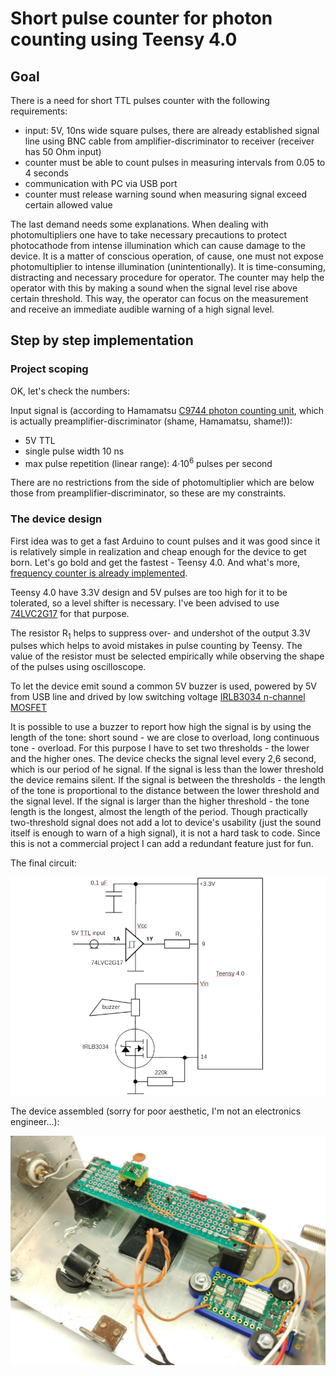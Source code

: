 # Short pulse counter for photon counting using Teensy 4.0


## Goal
There is a need for short TTL pulses counter with the following requirements:
* input: 5V, 10ns wide square pulses, there are already established signal line using BNC cable from amplifier-discriminator to receiver (receiver has 50 Ohm input)
* counter must be able to count pulses in measuring intervals from 0.05 to 4 seconds
* communication with PC via USB port
* counter must release warning sound when measuring signal exceed certain allowed value

The last demand needs some explanations. When dealing with photomultipliers one have to take necessary precautions to protect photocathode from intense illumination which can cause damage to the device. It is a matter of conscious operation, of cause, one must not expose photomultiplier to intense illumination (unintentionally). It is time-consuming, distracting and necessary procedure for operator. The counter may help the operator with this by making a sound when the signal level rise above certain threshold. This way, the operator can focus on the measurement and receive an immediate audible warning of a high signal level.

## Step by step implementation

### Project scoping

OK, let's check the numbers:

Input signal is (according to Hamamatsu [C9744 photon counting unit](https://www.hamamatsu.com/us/en/product/optical-sensors/pmt/accessory-for-pmt/photon-counting-unit/C9744.html), which is actually preamplifier-discriminator (shame, Hamamatsu, shame!)):

- 5V TTL
- single pulse width 10 ns
- max pulse repetition (linear range): 4·10<sup>6</sup> pulses per second

There are no restrictions from the side of photomultiplier which are below those from preamplifier-discriminator, so these are my constraints.

### The device design

First idea was to get a fast Arduino to count pulses and it was good since it is relatively simple in realization and cheap enough for the device to get born. Let's go bold and get the fastest - Teensy 4.0. And what's more, [frequency counter is already implemented](https://www.pjrc.com/teensy/td_libs_FreqCount.html).

Teensy 4.0 have 3.3V design and 5V pulses are too high for it to be tolerated, so a level shifter is necessary. I've been advised to use [74LVC2G17](https://www.ti.com/product/SN74LVC2G17) for that purpose.

The resistor R<sub>1</sub> helps to suppress over- and undershot of the output 3.3V pulses which helps to avoid mistakes in pulse counting by Teensy. The value of the resistor must be selected empirically while observing the shape of the pulses using oscilloscope.

To let the device emit sound a common 5V buzzer is used, powered by 5V from USB line and drived by low switching voltage [IRLB3034 n-channel MOSFET](https://www.infineon.com/cms/en/product/power/mosfet/n-channel/irlb3034/)

It is possible to use a buzzer to report how high the signal is by using the length of the tone: short sound - we are close to overload, long continuous tone - overload. For this purpose I have to set two thresholds - the lower and the higher ones. The device checks the signal level every 2,6 second, which is our period of he signal. If the signal is less than the lower threshold the device remains silent. If the signal is between the thresholds - the length of the tone is proportional to the distance between the lower threshold and the signal level. If the signal is larger than the higher threshold - the tone length is the longest, almost the length of the period. Though practically two-threshold signal does not add a lot to device's usability (just the sound itself is enough to warn of a high signal), it is not a hard task to code. Since this is not a commercial project I can add a redundant feature just for fun.

The final circuit:

<img src="https://github.com/serhiykobyakov/nanosecond-pulse-counter-using-Teensy/blob/main/circuit.png" alt="The circuit" width="600"/>

The device assembled (sorry for poor aesthetic, I'm not an electronics engineer...):

<img src="https://github.com/serhiykobyakov/nanosecond-pulse-counter-using-Teensy/blob/main/counter_photo.jpg" width="800"/>


